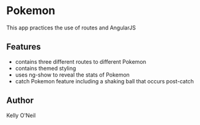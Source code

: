 # Pokemon

This app practices the use of routes and AngularJS

## Features

* contains three different routes to different Pokemon
* contains themed styling
* uses ng-show to reveal the stats of Pokemon
* catch Pokemon feature including a shaking ball that occurs post-catch

## Author

Kelly O'Neil
